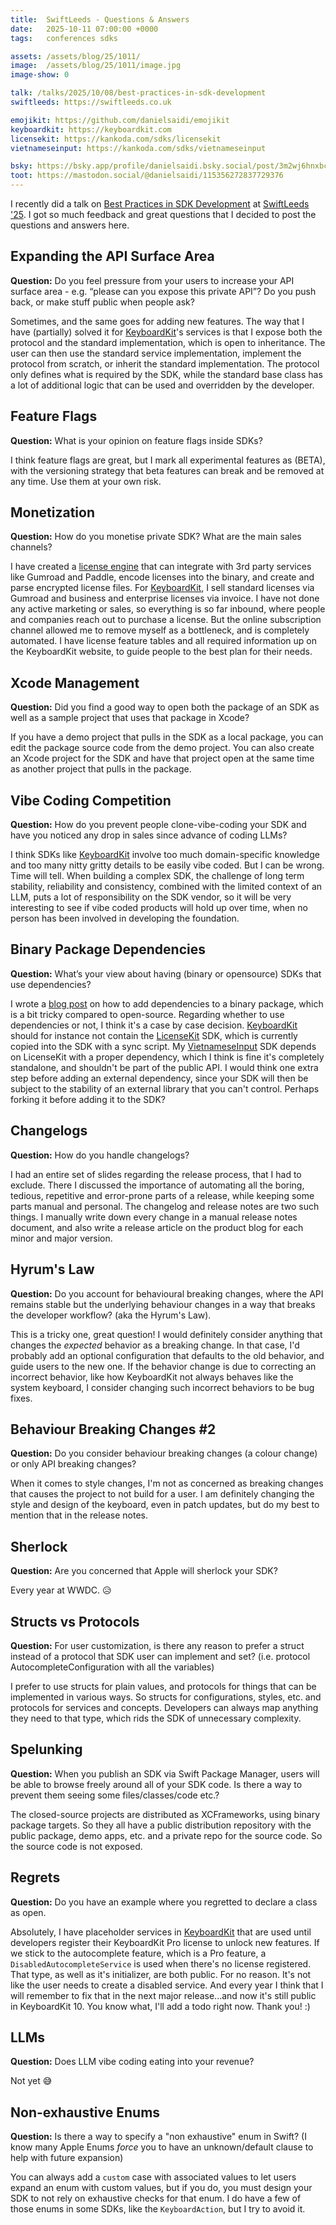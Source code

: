 ```yaml
---
title:  SwiftLeeds - Questions & Answers
date:   2025-10-11 07:00:00 +0000
tags:   conferences sdks

assets: /assets/blog/25/1011/
image:  /assets/blog/25/1011/image.jpg
image-show: 0

talk: /talks/2025/10/08/best-practices-in-sdk-development
swiftleeds: https://swiftleeds.co.uk

emojikit: https://github.com/danielsaidi/emojikit
keyboardkit: https://keyboardkit.com
licensekit: https://kankoda.com/sdks/licensekit
vietnameseinput: https://kankoda.com/sdks/vietnameseinput

bsky: https://bsky.app/profile/danielsaidi.bsky.social/post/3m2wj6hnxbc24
toot: https://mastodon.social/@danielsaidi/115356272837729376
---
```


I recently did a talk on [Best Practices in SDK Development]({{page.talk}}) at [SwiftLeeds '25]({{page.swiftleeds}}). I got so much feedback and great questions that I decided to post the questions and answers here.


## Expanding the API Surface Area

**Question:** Do you feel pressure from your users to increase your API surface area - e.g. “please can you expose this private API”? Do you push back, or make stuff public when people ask?

Sometimes, and the same goes for adding new features. The way that I have (partially) solved it for [KeyboardKit]({{page.keyboardkit}})'s services is that I expose both the protocol and the standard implementation, which is open to inheritance. The user can then use the standard service implementation, implement the protocol from scratch, or inherit the standard implementation. The protocol only defines what is required by the SDK, while the standard base class has a lot of additional logic that can be used and overridden by the developer.


## Feature Flags

**Question:** What is your opinion on feature flags inside SDKs?

I think feature flags are great, but I mark all experimental features as (BETA), with the versioning strategy that beta features can break and be removed at any time. Use them at your own risk.


## Monetization

**Question:** How do you monetise private SDK? What are the main sales channels?

I have created a [license engine]({{page.licensekit}}) that can integrate with 3rd party services like Gumroad and Paddle, encode licenses into the binary, and create and parse encrypted license files. For [KeyboardKit]({{page.keyboardkit}}), I sell standard licenses via Gumroad and business and enterprise licenses via invoice. I have not done any active marketing or sales, so everything is so far inbound, where people and companies reach out to purchase a license. But the online subscription channel allowed me to remove myself as a bottleneck, and is completely automated. I have license feature tables and all required information up on the KeyboardKit website, to guide people to the best plan for their needs.


## Xcode Management

**Question:** Did you find a good way to open both the package of an SDK as well as a sample project that uses that package in Xcode?

If you have a demo project that pulls in the SDK as a local package, you can edit the package source code from the demo project. You can also create an Xcode project for the SDK and have that project open at the same time as another project that pulls in the package.


## Vibe Coding Competition

**Question:** How do you prevent people clone-vibe-coding your SDK and have you noticed any drop in sales since advance of coding LLMs?

I think SDKs like [KeyboardKit]({{page.keyboardkit}}) involve too much domain-specific knowledge and too many nitty gritty details to be easily vibe coded. But I can be wrong. Time will tell. When building a complex SDK, the challenge of long term stability, reliability and consistency, combined with the limited context of an LLM, puts a lot of responsibility on the SDK vendor, so it will be very interesting to see if vibe coded products will hold up over time, when no person has been involved in developing the foundation.


## Binary Package Dependencies

**Question:** What’s your view about having (binary or opensource) SDKs that use dependencies?

I wrote a [blog post](https://danielsaidi.com/blog/2025/05/02/adding-dependencies-to-binary-swift-packages) on how to add dependencies to a binary package, which is a bit tricky compared to open-source. Regarding whether to use dependencies or not, I think it's a case by case decision. [KeyboardKit]({{page.keyboardkit}}) should for instance not contain the [LicenseKit]({{page.licensekit}}) SDK, which is currently copied into the SDK with a sync script. My [VietnameseInput]({{page.vietnameseinput}}) SDK depends on LicenseKit with a proper dependency, which I think is fine it's completely standalone, and shouldn't be part of the public API. I would think one extra step before adding an external dependency, since your SDK will then be subject to the stability of an external library that you can't control. Perhaps forking it before adding it to the SDK?


## Changelogs

**Question:** How do you handle changelogs?

I had an entire set of slides regarding the release process, that I had to exclude. There I discussed the importance of automating all the boring, tedious, repetitive and error-prone parts of a release, while keeping some parts manual and personal. The changelog and release notes are two such things. I manually write down every change in a manual release notes document, and also write a release article on the product blog  for each minor and major version.


## Hyrum's Law

**Question:** Do you account for behavioural breaking changes, where the API remains stable but the underlying behaviour changes in a way that breaks the developer workflow? (aka the Hyrum's Law).

This is a tricky one, great question! I would definitely consider anything that changes the *expected* behavior as a breaking change. In that case, I'd probably add an optional configuration that defaults to the old behavior, and guide users to the new one. If the behavior change is due to correcting an incorrect behavior, like how KeyboardKit not always behaves like the system keyboard, I consider changing such incorrect behaviors to be bug fixes.


## Behaviour Breaking Changes #2

**Question:** Do you consider behaviour breaking changes (a colour change) or only API breaking changes?

When it comes to style changes, I'm not as concerned as breaking changes that causes the project to not build for a user. I am definitely changing the style and design of the keyboard, even in patch updates, but do my best to mention that in the release notes.


## Sherlock

**Question:** Are you concerned that Apple will sherlock your SDK?

Every year at WWDC. 😥


## Structs vs Protocols

**Question:** For user customization, is there any reason to prefer a struct instead of a protocol that SDK user can implement and set? (i.e. protocol AutocompleteConfiguration with all the variables)

I prefer to use structs for plain values, and protocols for things that can be implemented in various ways. So structs for configurations, styles, etc. and protocols for services and concepts. Developers can always map anything they need to that type, which rids the SDK of unnecessary complexity.


## Spelunking

**Question:** When you publish an SDK via Swift Package Manager, users will be able to browse freely around all of your SDK code. Is there a way to prevent them seeing some files/classes/code etc.?

The closed-source projects are distributed as XCFrameworks, using binary package targets. So they all have a public distribution repository with the public package, demo apps, etc. and a private repo for the source code. So the source code is not exposed.


## Regrets

**Question:** Do you have an example where you regretted to declare a class as open.

Absolutely, I have placeholder services in [KeyboardKit]({{page.keyboardkit}}) that are used until developers register their KeyboardKit Pro license to unlock new features. If we stick to the autocomplete feature, which is a Pro feature, a `DisabledAutocompleteService` is used when there's no license registered. That type, as well as it's initializer, are both public. For no reason. It's not like the user needs to create a disabled service. And every year I think that I will remember to fix that in the next major release...and now it's still public in KeyboardKit 10. You know what, I'll add a todo right now. Thank you! :)


## LLMs

**Question:** Does LLM vibe coding eating into your revenue?

Not yet 😅


## Non-exhaustive Enums

**Question:** Is there a way to specify a "non exhaustive" enum in Swift? (I know many Apple Enums *force* you to have an unknown/default clause to help with future expansion)

You can always add a `custom` case with associated values to let users expand an enum with custom values, but if you do, you must design your SDK to not rely on exhaustive checks for that enum. I do have a few of those enums in some SDKs, like the `KeyboardAction`, but I try to avoid it.